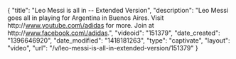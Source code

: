 {
    "title": "Leo Messi is all in -- Extended Version",
    "description": "Leo Messi goes all in playing for Argentina in Buenos Aires. Visit http:\/\/www.youtube.com\/adidas for more. Join at http:\/\/www.facebook.com\/adidas.",
    "videoid": "151379",
    "date_created": "1396646920",
    "date_modified": "1418181263",
    "type": "captivate",
    "layout": "video",
    "url": "\/v\/leo-messi-is-all-in-extended-version\/151379"
}